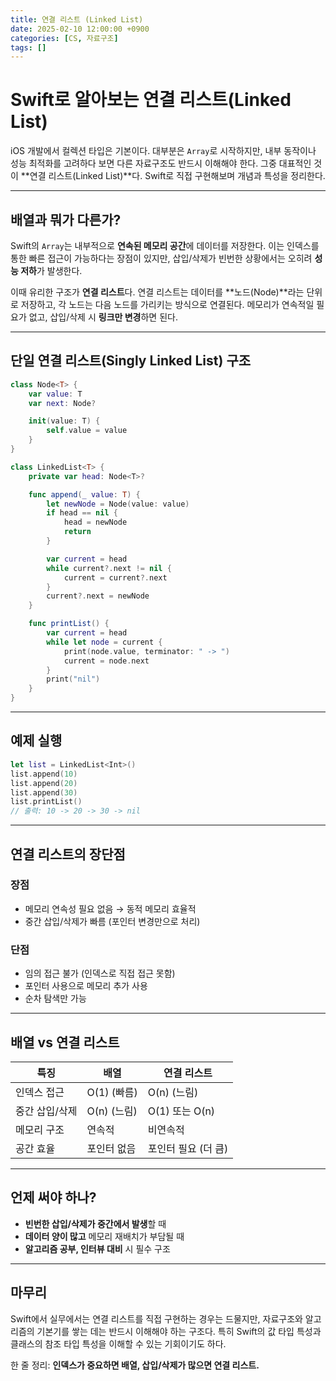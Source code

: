 ```yaml
---
title: 연결 리스트 (Linked List)
date: 2025-02-10 12:00:00 +0900
categories: [CS, 자료구조]
tags: []
---
```





# Swift로 알아보는 연결 리스트(Linked List)

iOS 개발에서 컬렉션 타입은 기본이다. 대부분은 `Array`로 시작하지만, 내부 동작이나 성능 최적화를 고려하다 보면 다른 자료구조도 반드시 이해해야 한다. 그중 대표적인 것이 \*\*연결 리스트(Linked List)\*\*다. Swift로 직접 구현해보며 개념과 특성을 정리한다.

---

## 배열과 뭐가 다른가?

Swift의 `Array`는 내부적으로 **연속된 메모리 공간**에 데이터를 저장한다. 이는 인덱스를 통한 빠른 접근이 가능하다는 장점이 있지만, 삽입/삭제가 빈번한 상황에서는 오히려 **성능 저하**가 발생한다.

이때 유리한 구조가 **연결 리스트**다. 연결 리스트는 데이터를 \*\*노드(Node)\*\*라는 단위로 저장하고, 각 노드는 다음 노드를 가리키는 방식으로 연결된다. 메모리가 연속적일 필요가 없고, 삽입/삭제 시 **링크만 변경**하면 된다.

---

## 단일 연결 리스트(Singly Linked List) 구조

```swift
class Node<T> {
    var value: T
    var next: Node?

    init(value: T) {
        self.value = value
    }
}

class LinkedList<T> {
    private var head: Node<T>?

    func append(_ value: T) {
        let newNode = Node(value: value)
        if head == nil {
            head = newNode
            return
        }

        var current = head
        while current?.next != nil {
            current = current?.next
        }
        current?.next = newNode
    }

    func printList() {
        var current = head
        while let node = current {
            print(node.value, terminator: " -> ")
            current = node.next
        }
        print("nil")
    }
}
```

---

## 예제 실행

```swift
let list = LinkedList<Int>()
list.append(10)
list.append(20)
list.append(30)
list.printList() 
// 출력: 10 -> 20 -> 30 -> nil
```

---

## 연결 리스트의 장단점

### 장점

* 메모리 연속성 필요 없음 → 동적 메모리 효율적
* 중간 삽입/삭제가 빠름 (포인터 변경만으로 처리)

### 단점

* 임의 접근 불가 (인덱스로 직접 접근 못함)
* 포인터 사용으로 메모리 추가 사용
* 순차 탐색만 가능

---

## 배열 vs 연결 리스트

| 특징       | 배열        | 연결 리스트       |
| -------- | --------- | ------------ |
| 인덱스 접근   | O(1) (빠름) | O(n) (느림)    |
| 중간 삽입/삭제 | O(n) (느림) | O(1) 또는 O(n) |
| 메모리 구조   | 연속적       | 비연속적         |
| 공간 효율    | 포인터 없음    | 포인터 필요 (더 큼) |

---

## 언제 써야 하나?

* **빈번한 삽입/삭제가 중간에서 발생**할 때
* **데이터 양이 많고** 메모리 재배치가 부담될 때
* **알고리즘 공부, 인터뷰 대비** 시 필수 구조

---

## 마무리

Swift에서 실무에서는 연결 리스트를 직접 구현하는 경우는 드물지만, 자료구조와 알고리즘의 기본기를 쌓는 데는 반드시 이해해야 하는 구조다. 특히 Swift의 값 타입 특성과 클래스의 참조 타입 특성을 이해할 수 있는 기회이기도 하다.

한 줄 정리:
**인덱스가 중요하면 배열, 삽입/삭제가 많으면 연결 리스트.**

